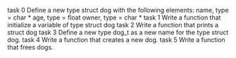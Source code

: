 task 0 Define a new type struct dog with the following elements: name, type = char * age, type = float owner, type = char * task 1 Write a function that initialize a variable of type struct dog task 2 Write a function that prints a struct dog task 3 Define a new type dog_t as a new name for the type struct dog. task 4 Write a function that creates a new dog. task 5 Write a function that frees dogs.
